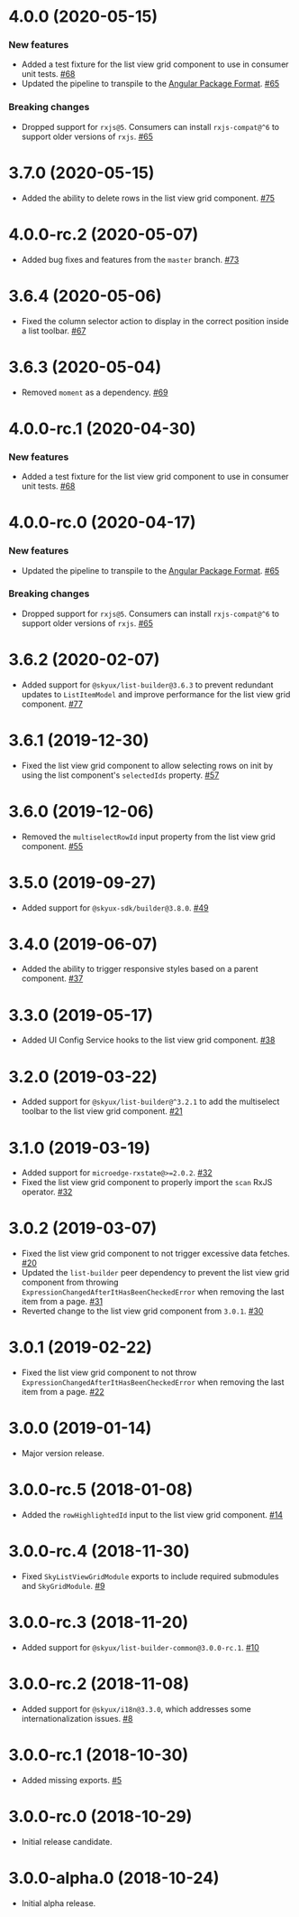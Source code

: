 # 4.0.0 (2020-05-15)

### New features

- Added a test fixture for the list view grid component to use in consumer unit tests. [#68](https://github.com/blackbaud/skyux-list-builder-view-grids/pull/68)
- Updated the pipeline to transpile to the [Angular Package Format](https://docs.google.com/document/d/1CZC2rcpxffTDfRDs6p1cfbmKNLA6x5O-NtkJglDaBVs/preview). [#65](https://github.com/blackbaud/skyux-list-builder-view-grids/pull/65)

### Breaking changes

- Dropped support for `rxjs@5`. Consumers can install `rxjs-compat@^6` to support older versions of `rxjs`. [#65](https://github.com/blackbaud/skyux-list-builder-view-grids/pull/65)

# 3.7.0 (2020-05-15)

- Added the ability to delete rows in the list view grid component. [#75](https://github.com/blackbaud/skyux-list-builder-view-grids/pull/75)

# 4.0.0-rc.2 (2020-05-07)

- Added bug fixes and features from the `master` branch. [#73](https://github.com/blackbaud/skyux-list-builder-view-grids/pull/73)

# 3.6.4 (2020-05-06)

- Fixed the column selector action to display in the correct position inside a list toolbar. [#67](https://github.com/blackbaud/skyux-list-builder-view-grids/pull/67)

# 3.6.3 (2020-05-04)

- Removed `moment` as a dependency. [#69](https://github.com/blackbaud/skyux-list-builder-view-grids/pull/69)

# 4.0.0-rc.1 (2020-04-30)

### New features

- Added a test fixture for the list view grid component to use in consumer unit tests. [#68](https://github.com/blackbaud/skyux-list-builder-view-grids/pull/68)

# 4.0.0-rc.0 (2020-04-17)

### New features

- Updated the pipeline to transpile to the [Angular Package Format](https://docs.google.com/document/d/1CZC2rcpxffTDfRDs6p1cfbmKNLA6x5O-NtkJglDaBVs/preview). [#65](https://github.com/blackbaud/skyux-list-builder-view-grids/pull/65)

### Breaking changes

- Dropped support for `rxjs@5`. Consumers can install `rxjs-compat@^6` to support older versions of `rxjs`. [#65](https://github.com/blackbaud/skyux-list-builder-view-grids/pull/65)

# 3.6.2 (2020-02-07)

- Added support for `@skyux/list-builder@3.6.3` to prevent redundant updates to `ListItemModel` and improve performance for the list view grid component. [#77](https://github.com/blackbaud/skyux-list-builder/pull/77)

# 3.6.1 (2019-12-30)

- Fixed the list view grid component to allow selecting rows on init by using the list component's `selectedIds` property. [#57](https://github.com/blackbaud/skyux-list-builder-view-grids/pull/57)

# 3.6.0 (2019-12-06)

- Removed the `multiselectRowId` input property from the list view grid component. [#55](https://github.com/blackbaud/skyux-list-builder-view-grids/pull/55)

# 3.5.0 (2019-09-27)

- Added support for `@skyux-sdk/builder@3.8.0`. [#49](https://github.com/blackbaud/skyux-list-builder-view-grids/pull/49)

# 3.4.0 (2019-06-07)

- Added the ability to trigger responsive styles based on a parent component. [#37](https://github.com/blackbaud/skyux-list-builder-view-grids/pull/37)

# 3.3.0 (2019-05-17)

- Added UI Config Service hooks to the list view grid component. [#38](https://github.com/blackbaud/skyux-list-builder-view-grids/pull/38)

# 3.2.0 (2019-03-22)

- Added support for `@skyux/list-builder@^3.2.1` to add the multiselect toolbar to the list view grid component. [#21](https://github.com/blackbaud/skyux-list-builder-view-grids/pull/21)

# 3.1.0 (2019-03-19)

- Added support for `microedge-rxstate@>=2.0.2`. [#32](https://github.com/blackbaud/skyux-list-builder-view-grids/pull/32)
- Fixed the list view grid component to properly import the `scan` RxJS operator. [#32](https://github.com/blackbaud/skyux-list-builder-view-grids/pull/32)

# 3.0.2 (2019-03-07)

- Fixed the list view grid component to not trigger excessive data fetches. [#20](https://github.com/blackbaud/skyux-list-builder-view-grids/pull/20)
- Updated the `list-builder` peer dependency to prevent the list view grid component from throwing `ExpressionChangedAfterItHasBeenCheckedError` when removing the last item from a page. [#31](https://github.com/blackbaud/skyux-list-builder-view-grids/pull/31)
- Reverted change to the list view grid component from `3.0.1`. [#30](https://github.com/blackbaud/skyux-list-builder-view-grids/pull/30)

# 3.0.1 (2019-02-22)

- Fixed the list view grid component to not throw `ExpressionChangedAfterItHasBeenCheckedError` when removing the last item from a page. [#22](https://github.com/blackbaud/skyux-list-builder-view-grids/pull/22)

# 3.0.0 (2019-01-14)

- Major version release.

# 3.0.0-rc.5 (2018-01-08)

- Added the `rowHighlightedId` input to the list view grid component. [#14](https://github.com/blackbaud/skyux-list-builder-view-grids/pull/14)

# 3.0.0-rc.4 (2018-11-30)

- Fixed `SkyListViewGridModule` exports to include required submodules and `SkyGridModule`. [#9](https://github.com/blackbaud/skyux-list-builder-view-grids/pull/9)

# 3.0.0-rc.3 (2018-11-20)

- Added support for `@skyux/list-builder-common@3.0.0-rc.1`. [#10](https://github.com/blackbaud/skyux-list-builder-view-grids/pull/10)

# 3.0.0-rc.2 (2018-11-08)

- Added support for `@skyux/i18n@3.3.0`, which addresses some internationalization issues. [#8](https://github.com/blackbaud/skyux-list-builder-view-grids/pull/8)

# 3.0.0-rc.1 (2018-10-30)

- Added missing exports. [#5](https://github.com/blackbaud/skyux-list-builder-view-grids/pull/5)

# 3.0.0-rc.0 (2018-10-29)

- Initial release candidate.

# 3.0.0-alpha.0 (2018-10-24)

- Initial alpha release.
